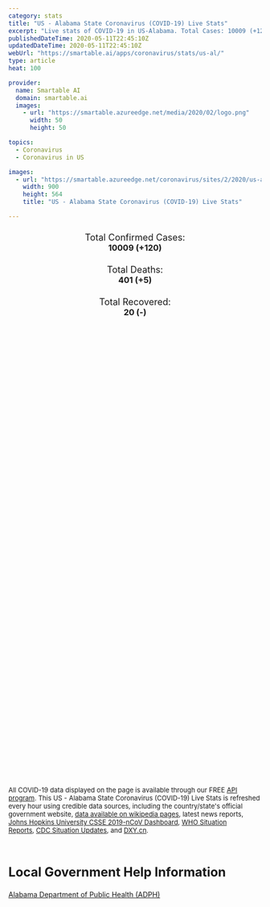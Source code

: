 ```yaml
---
category: stats
title: "US - Alabama State Coronavirus (COVID-19) Live Stats"
excerpt: "Live stats of COVID-19 in US-Alabama. Total Cases: 10009 (+120), Deaths: 401 (+5), Recoveries: 20(-)."
publishedDateTime: 2020-05-11T22:45:10Z
updatedDateTime: 2020-05-11T22:45:10Z
webUrl: "https://smartable.ai/apps/coronavirus/stats/us-al/"
type: article
heat: 100

provider:
  name: Smartable AI
  domain: smartable.ai
  images:
    - url: "https://smartable.azureedge.net/media/2020/02/logo.png"
      width: 50
      height: 50

topics:
  - Coronavirus
  - Coronavirus in US

images:
  - url: "https://smartable.azureedge.net/coronavirus/sites/2/2020/us-al.jpg"
    width: 900
    height: 564
    title: "US - Alabama State Coronavirus (COVID-19) Live Stats"

---
```

<div class="total-stats" style="text-align: center;">
    <h3>
	    <div style="font-size: 18px; font-weight: 400;">Total Confirmed Cases:</div>
	    10009 (<span class='red'>+120</span>)
    </h3>
    <h3>
	    <div style="font-size: 18px; font-weight: 400;">Total Deaths:</div>
	    401 (<span class='red'>+5</span>)
    </h3>
    <h3>
	    <div style="font-size: 18px; font-weight: 400;">Total Recovered:</div>
	    20 (-)
    </h3>
</div>

<script type="text/javascript" src="https://www.gstatic.com/charts/loader.js"></script>

<div id="time_series_chart" style="width: 100%; height: 400px;"></div>
<script type="text/javascript">
  google.charts.load('current', {'packages':['corechart']});
  google.charts.setOnLoadCallback(drawChart);
  function drawChart() {
    var data = google.visualization.arrayToDataTable([
      ['Date', 'Total Cases', 'Total Deaths', 'Total Recovered'],
      ['1/22/2020', 0, 0, 0],['1/23/2020', 0, 0, 0],['1/24/2020', 0, 0, 0],['1/25/2020', 0, 0, 0],['1/26/2020', 0, 0, 0],['1/27/2020', 0, 0, 0],['1/28/2020', 0, 0, 0],['1/29/2020', 0, 0, 0],['1/30/2020', 0, 0, 0],['1/31/2020', 0, 0, 0],['2/1/2020', 0, 0, 0],['2/2/2020', 0, 0, 0],['2/3/2020', 0, 0, 0],['2/4/2020', 0, 0, 0],['2/5/2020', 0, 0, 0],['2/6/2020', 0, 0, 0],['2/7/2020', 0, 0, 0],['2/8/2020', 0, 0, 0],['2/9/2020', 0, 0, 0],['2/10/2020', 0, 0, 0],['2/11/2020', 0, 0, 0],['2/12/2020', 0, 0, 0],['2/13/2020', 0, 0, 0],['2/14/2020', 0, 0, 0],['2/15/2020', 0, 0, 0],['2/16/2020', 0, 0, 0],['2/17/2020', 0, 0, 0],['2/18/2020', 0, 0, 0],['2/19/2020', 0, 0, 0],['2/20/2020', 0, 0, 0],['2/21/2020', 0, 0, 0],['2/22/2020', 0, 0, 0],['2/23/2020', 0, 0, 0],['2/24/2020', 0, 0, 0],['2/25/2020', 0, 0, 0],['2/26/2020', 0, 0, 0],['2/27/2020', 0, 0, 0],['2/28/2020', 0, 0, 0],['2/29/2020', 0, 0, 0],['3/1/2020', 0, 0, 0],['3/2/2020', 0, 0, 0],['3/3/2020', 0, 0, 0],['3/4/2020', 0, 0, 0],['3/5/2020', 0, 0, 0],['3/6/2020', 0, 0, 0],['3/7/2020', 0, 0, 0],['3/8/2020', 0, 0, 0],['3/9/2020', 0, 0, 0],['3/10/2020', 0, 0, 0],['3/11/2020', 0, 0, 0],['3/12/2020', 0, 0, 0],['3/13/2020', 6, 0, 0],['3/14/2020', 12, 0, 0],['3/15/2020', 22, 0, 0],['3/16/2020', 29, 0, 0],['3/17/2020', 39, 0, 0],['3/18/2020', 52, 0, 0],['3/19/2020', 78, 0, 0],['3/20/2020', 106, 0, 0],['3/21/2020', 131, 0, 0],['3/22/2020', 157, 0, 0],['3/23/2020', 196, 0, 0],['3/24/2020', 242, 0, 0],['3/25/2020', 439, 1, 0],['3/26/2020', 532, 1, 0],['3/27/2020', 640, 4, 0],['3/28/2020', 722, 9, 0],['3/29/2020', 831, 10, 0],['3/30/2020', 948, 11, 0],['3/31/2020', 1000, 24, 0],['4/1/2020', 1108, 28, 0],['4/2/2020', 1270, 32, 0],['4/3/2020', 1535, 38, 0],['4/4/2020', 1633, 44, 0],['4/5/2020', 1841, 45, 0],['4/6/2020', 2006, 53, 0],['4/7/2020', 2197, 64, 0],['4/8/2020', 2499, 67, 0],['4/9/2020', 2839, 78, 0],['4/10/2020', 3009, 80, 0],['4/11/2020', 3263, 93, 0],['4/12/2020', 3583, 93, 0],['4/13/2020', 3803, 103, 0],['4/14/2020', 3953, 114, 0],['4/15/2020', 4241, 123, 0],['4/16/2020', 4402, 137, 0],['4/17/2020', 4523, 151, 0],['4/18/2020', 4723, 147, 0],['4/19/2020', 4903, 160, 0],['4/20/2020', 5078, 164, 0],['4/21/2020', 5327, 185, 0],['4/22/2020', 5610, 201, 0],['4/23/2020', 5832, 202, 0],['4/24/2020', 5832, 203, 0],['4/25/2020', 6213, 213, 20],['4/26/2020', 6423, 222, 20],['4/27/2020', 6543, 231, 20],['4/28/2020', 6752, 245, 20],['4/29/2020', 6925, 262, 20],['4/30/2020', 7089, 274, 20],['5/1/2020', 7340, 278, 20],['5/2/2020', 7613, 292, 20],['5/3/2020', 7889, 294, 20],['5/4/2020', 8115, 302, 20],['5/5/2020', 8438, 318, 20],['5/6/2020', 8693, 344, 20],['5/7/2020', 9046, 373, 20],['5/8/2020', 9385, 385, 20],['5/9/2020', 9669, 393, 20],['5/10/2020', 9889, 396, 20],['5/11/2020', 10009, 401, 20],
    ]);
    var options = {
      curveType: 'none',
      chartArea: {'width': '80%', 'height': '80%'},
      legend: { position: 'top' },
      lineWidth: 5,
      colors: ['#f60109', '#444444', '#81B71F']
    };
    var chart = new google.visualization.LineChart(document.getElementById('time_series_chart'));
    chart.draw(data, options);
  }
</script>

<div id="geo_chart" style="width: 100%; height: 500px;"></div>
<script type="text/javascript">
  google.charts.load('current', {
    'packages':['geochart'],
    'mapsApiKey': 'AIzaSyDk1HhVhLaveyKrUhhHZ5YwzIpEcbdal6U'
  });
  google.charts.setOnLoadCallback(drawRegionsMap);
  function drawRegionsMap() {
    var data = google.visualization.arrayToDataTable([
      ['LATITUDE', 'LONGITUDE', 'DESCRIPTION', 'Total Cases', 'Total Deaths'],
      [32.6793, -86.4607, "Autauga", 74, 4],[30.2758, -87.7014, "Baldwin", 222, 5],[32.9597, -87.1334, "Bibb", 46, 1],[33.8789, -86.8241, "Blount", 44, 0],[32.0764, -85.5244, "Bullock", 23, 1],[31.5429, -86.7246, "Butler", 189, 6],[33.5966, -85.869, "Calhoun", 124, 3],[32.7876, -85.3057, "Chambers", 316, 22],[34.1839, -85.775, "Cherokee", 22, 0],[32.917, -86.7203, "Chilton", 65, 1],[31.7131, -88.2917, "Choctaw", 66, 0],[33.3129, -85.7508, "Clay", 26, 1],[33.7297, -85.4312, "Cleburne", 13, 1],[31.3276, -85.8459, "Coffee", 146, 1],[34.7559, -87.7007, "Colbert", 66, 2],[32.9791, -86.0358, "Coosa", 31, 1],[31.3006, -86.3975, "Covington", 53, 1],[31.8495, -86.2057, "Crenshaw", 41, 0],[34.0452, -86.8837, "Cullman", 65, 0],[32.4166, -87.0336, "Dallas", 108, 3],[34.4939, -85.8435, "DeKalb", 147, 2],[32.6314, -86.3268, "Elmore", 150, 4],[31.0127, -87.2541, "Escambia", 36, 3],[33.9446, -85.9319, "Etowah", 182, 10],[34.5056, -87.7282, "Franklin", 226, 1],[32.9938, -87.9071, "Greene", 70, 3],[31.1858, -85.2359, "Houston", 107, 4],[34.6438, -86.0491, "Jackson", 60, 2],[33.544, -86.6599, "Jefferson", 1121, 60],[33.7589, -88.1144, "Lamar", 13, 0],[34.9652, -87.3735, "Lauderdale", 92, 3],[34.6718, -87.4063, "Lawrence", 25, 0],[32.6049, -85.5948, "Lee", 425, 30],[34.9847, -86.8373, "Limestone", 57, 0],[32.1801, -86.6888, "Lowndes", 99, 5],[32.4551, -85.8066, "Macon", 47, 2],[34.8491, -86.5222, "Madison", 247, 4],[32.498, -87.8298, "Marengo", 80, 4],[33.9443, -87.8704, "Marion", 96, 7],[34.5189, -86.2492, "Marshall", 558, 8],[30.2525, -88.1438, "Mobile", 1461, 85],[31.3074, -87.4992, "Monroe", 15, 1],[32.3473, -86.2666, "Montgomery", 608, 15],[34.4676, -86.7936, "Morgan", 93, 0],[33.322, -87.904, "Pickens", 67, 2],[31.8021, -85.9665, "Pike", 93, 0],[33.4198, -85.4903, "Randolph", 104, 7],[32.2401, -85.4147, "Russell", 79, 0],[33.2846, -86.8756, "Shelby", 367, 17],[33.5609, -86.2668, "St. Clair", 82, 1],[33.3891, -86.0361, "Talladega", 73, 2],[33.0567, -85.9312, "Tallapoosa", 323, 42],[33.2302, -87.4827, "Tuscaloosa", 278, 4],[33.7503, -87.0483, "Walker", 106, 0],[31.2649, -88.0284, "Washington", 53, 2],[32.0701, -87.2914, "Wilcox", 81, 4],[34.1496, -87.4027, "Winston", 21, 0],[33.8922, -87.7328, "Fayette", 7, 0],[32.9968, -87.6272, "Hale", 69, 2],[32.5982, -88.1891, "Sumter", 100, 4],[31.9111, -87.7419, "Clarke", 56, 1],[31.3001, -87.027, "Conecuh", 13, 0],[31.2999, -85.4502, "Dale", 43, 0],[31.3501, -85.3523, "Henry", 28, 1],[31.781, -85.5583, "Barbour", 59, 1],[32.6318, -87.3172, "Perry", 19, 0],[31.0437, -85.8764, "Geneva", 13, 0],
    ]);
    var options = {
      backgroundColor: {fill:'transparent',stroke:'#FFF' ,strokeWidth:0 }, 
      displayMode: 'markers',
      region: 'US-AL', 
      resolution: 'metros',
      colorAxis: {colors: ['#F27D81', '#f60109']},
      sizeAxis: {minSize:3,  maxSize:12},
    };
    var chart = new google.visualization.GeoChart(document.getElementById('geo_chart'));
    chart.draw(data, options);
  };
</script>

<div id="geo_table"></div>
<script type="text/javascript">
  google.charts.load('current', {'packages':['table']});
  google.charts.setOnLoadCallback(drawTable);
  function drawTable() {
    var data = new google.visualization.DataTable();
    data.addColumn('string', 'Location');
    data.addColumn('number', 'Total Cases');
    data.addColumn('number', 'New Cases');
    data.addColumn('number', 'Active Cases');
    data.addColumn('number', 'Total Deaths');
    data.addColumn('number', 'New Deaths');
    data.addColumn('number', 'Total Recovered');
    data.addRows([
      [{v:"Autauga", f:"Autauga"}, 74, 0, 70, 4, 0, 0],[{v:"Baldwin", f:"Baldwin"}, 222, 0, 217, 5, 0, 0],[{v:"Bibb", f:"Bibb"}, 46, 0, 45, 1, 0, 0],[{v:"Blount", f:"Blount"}, 44, 0, 44, 0, 0, 0],[{v:"Bullock", f:"Bullock"}, 23, 0, 22, 1, 0, 0],[{v:"Butler", f:"Butler"}, 189, 0, 183, 6, 0, 0],[{v:"Calhoun", f:"Calhoun"}, 124, 0, 121, 3, 0, 0],[{v:"Chambers", f:"Chambers"}, 316, 0, 294, 22, 0, 0],[{v:"Cherokee", f:"Cherokee"}, 22, 0, 22, 0, 0, 0],[{v:"Chilton", f:"Chilton"}, 65, 0, 64, 1, 0, 0],[{v:"Choctaw", f:"Choctaw"}, 66, 0, 66, 0, 0, 0],[{v:"Clay", f:"Clay"}, 26, 0, 25, 1, 0, 0],[{v:"Cleburne", f:"Cleburne"}, 13, 0, 12, 1, 0, 0],[{v:"Coffee", f:"Coffee"}, 146, 0, 145, 1, 0, 0],[{v:"Colbert", f:"Colbert"}, 66, 0, 64, 2, 0, 0],[{v:"Coosa", f:"Coosa"}, 31, 0, 30, 1, 0, 0],[{v:"Covington", f:"Covington"}, 53, 0, 52, 1, 0, 0],[{v:"Crenshaw", f:"Crenshaw"}, 41, 0, 41, 0, 0, 0],[{v:"Cullman", f:"Cullman"}, 65, 0, 65, 0, 0, 0],[{v:"Dallas", f:"Dallas"}, 108, 0, 105, 3, 0, 0],[{v:"DeKalb", f:"DeKalb"}, 147, 0, 145, 2, 0, 0],[{v:"Elmore", f:"Elmore"}, 150, 0, 146, 4, 0, 0],[{v:"Escambia", f:"Escambia"}, 36, 0, 33, 3, 0, 0],[{v:"Etowah", f:"Etowah"}, 182, 0, 172, 10, 0, 0],[{v:"Franklin", f:"Franklin"}, 226, 0, 225, 1, 0, 0],[{v:"Greene", f:"Greene"}, 70, 0, 67, 3, 0, 0],[{v:"Houston", f:"Houston"}, 107, 0, 103, 4, 0, 0],[{v:"Jackson", f:"Jackson"}, 60, 0, 58, 2, 0, 0],[{v:"Jefferson", f:"Jefferson"}, 1121, 0, 1061, 60, 0, 0],[{v:"Lamar", f:"Lamar"}, 13, 0, 13, 0, 0, 0],[{v:"Lauderdale", f:"Lauderdale"}, 92, 0, 89, 3, 0, 0],[{v:"Lawrence", f:"Lawrence"}, 25, 0, 25, 0, 0, 0],[{v:"Lee", f:"Lee"}, 425, 0, 395, 30, 0, 0],[{v:"Limestone", f:"Limestone"}, 57, 0, 57, 0, 0, 0],[{v:"Lowndes", f:"Lowndes"}, 99, 0, 94, 5, 0, 0],[{v:"Macon", f:"Macon"}, 47, 0, 45, 2, 0, 0],[{v:"Madison", f:"Madison"}, 247, 0, 243, 4, 0, 0],[{v:"Marengo", f:"Marengo"}, 80, 0, 76, 4, 0, 0],[{v:"Marion", f:"Marion"}, 96, 0, 89, 7, 0, 0],[{v:"Marshall", f:"Marshall"}, 558, 0, 550, 8, 0, 0],[{v:"Mobile", f:"Mobile"}, 1461, 0, 1376, 85, 0, 0],[{v:"Monroe", f:"Monroe"}, 15, 0, 14, 1, 0, 0],[{v:"Montgomery", f:"Montgomery"}, 608, 0, 593, 15, 0, 0],[{v:"Morgan", f:"Morgan"}, 93, 0, 93, 0, 0, 0],[{v:"Pickens", f:"Pickens"}, 67, 0, 65, 2, 0, 0],[{v:"Pike", f:"Pike"}, 93, 0, 93, 0, 0, 0],[{v:"Randolph", f:"Randolph"}, 104, 0, 97, 7, 0, 0],[{v:"Russell", f:"Russell"}, 79, 0, 79, 0, 0, 0],[{v:"Shelby", f:"Shelby"}, 367, 0, 350, 17, 0, 0],[{v:"St. Clair", f:"St. Clair"}, 82, 0, 81, 1, 0, 0],[{v:"Talladega", f:"Talladega"}, 73, 0, 71, 2, 0, 0],[{v:"Tallapoosa", f:"Tallapoosa"}, 323, 0, 281, 42, 0, 0],[{v:"Tuscaloosa", f:"Tuscaloosa"}, 278, 0, 274, 4, 0, 0],[{v:"Walker", f:"Walker"}, 106, 0, 106, 0, 0, 0],[{v:"Washington", f:"Washington"}, 53, 0, 51, 2, 0, 0],[{v:"Wilcox", f:"Wilcox"}, 81, 0, 77, 4, 0, 0],[{v:"Winston", f:"Winston"}, 21, 0, 21, 0, 0, 0],[{v:"Fayette", f:"Fayette"}, 7, 0, 7, 0, 0, 0],[{v:"Hale", f:"Hale"}, 69, 0, 67, 2, 0, 0],[{v:"Sumter", f:"Sumter"}, 100, 0, 96, 4, 0, 0],[{v:"Clarke", f:"Clarke"}, 56, 0, 55, 1, 0, 0],[{v:"Conecuh", f:"Conecuh"}, 13, 0, 13, 0, 0, 0],[{v:"Dale", f:"Dale"}, 43, 0, 43, 0, 0, 0],[{v:"Henry", f:"Henry"}, 28, 0, 27, 1, 0, 0],[{v:"Barbour", f:"Barbour"}, 59, 0, 58, 1, 0, 0],[{v:"Perry", f:"Perry"}, 19, 0, 19, 0, 0, 0],[{v:"Geneva", f:"Geneva"}, 13, 0, 13, 0, 0, 0],
    ]);
    data.setProperty(0, 0, 'style', 'min-width:100px');
    var table = new google.visualization.Table(document.getElementById('geo_table'));
    table.draw(data, {allowHtml: true, sortColumn: 2, sortAscending: false, width: '660px', height: '100%'});
  }
</script>

<span style="font-size: 13px">All COVID-19 data displayed on the page is available through our FREE <a href="https://developer.smartable.ai">API program</a>. This US - Alabama State Coronavirus (COVID-19) Live Stats is refreshed every hour using credible data sources, including the country/state's official government website, <a href="https://en.wikipedia.org/wiki/2019%E2%80%9320_coronavirus_pandemic" target="_blank">data available on wikipedia pages</a>, latest news reports, <a href="https://systems.jhu.edu/research/public-health/ncov/" target="_blank">Johns Hopkins University CSSE 2019-nCoV Dashboard</a>, <a href="https://www.who.int/emergencies/diseases/novel-coronavirus-2019/situation-reports" target="_blank">WHO Situation Reports</a>, <a href="https://www.cdc.gov/coronavirus/2019-ncov/index.html" target="_blank">CDC Situation Updates</a>, and <a href="https://ncov.dxy.cn/ncovh5/view/pneumonia" target="_blank">DXY.cn</a>.</span>

<h2 id="news" class="center" style="margin-top: 60px; font-size: 25px;">Local Government Help Information</h2>
<div class="info center">
<a href="http://alabamapublichealth.gov/infectiousdiseases/2019-coronavirus.html" target="_blank">Alabama Department of Public Health (ADPH)</a>
</div>

